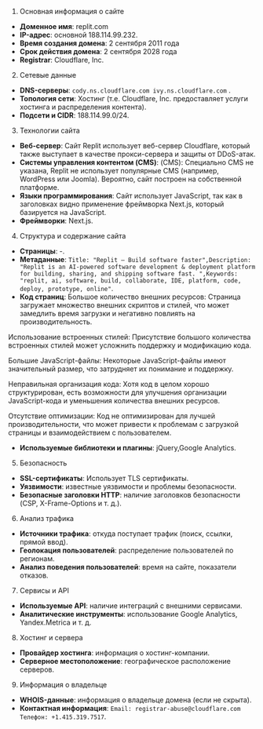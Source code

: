 1. Основная информация о сайте

-   **Доменное имя**: replit.com
-   **IP-адрес**: основной 188.114.99.232.
-   **Время создания домена**: 2 сентября 2011 года
-   **Срок действия домена**: 2 сентября 2028 года
-   **Registrar**: Cloudflare, Inc.

2. Сетевые данные

-   **DNS-серверы**: `cody.ns.cloudflare.com ivy.ns.cloudflare.com` .
-   **Топология сети**: Хостинг (т.е. Cloudflare, Inc. предоставляет услуги хостинга и распределения контента).
-   **Подсети и CIDR**: 188.114.99.0/24.

3. Технологии сайта

-   **Веб-сервер**: Сайт Replit использует веб-сервер Cloudflare, который также выступает в качестве прокси-сервера и защиты от DDoS-атак.
-   **Системы управления контентом (CMS)**:  (CMS): Специально CMS не указана, Replit не использует популярные CMS (например, WordPress или Joomla). Вероятно, сайт построен на собственной платформе.
-   **Языки программирования**: Сайт использует JavaScript, так как в заголовках видно применение фреймворка Next.js, который базируется на JavaScript.
-   **Фреймворки**: Next.js.

4. Структура и содержание сайта

-   **Страницы**: -.
-   **Метаданные**: `Title: "Replit – Build software faster",Description: "Replit is an AI-powered software development & deployment platform for building, sharing, and shipping software fast. ",Keywords: "replit, ai, software, build, collaborate, IDE, platform, code, deploy, prototype, online"`.
-   **Код страниц**: Большое количество внешних ресурсов: Страница загружает множество внешних скриптов и стилей, что может замедлить время загрузки и негативно повлиять на производительность.

Использование встроенных стилей: Присутствие большого количества встроенных стилей может усложнить поддержку и модификацию кода.

Большие JavaScript-файлы: Некоторые JavaScript-файлы имеют значительный размер, что затрудняет их понимание и поддержку.

Неправильная организация кода: Хотя код в целом хорошо структурирован, есть возможности для улучшения организации JavaScript-кода и уменьшения количества внешних ресурсов.

Отсутствие оптимизации: Код не оптимизирован для лучшей производительности, что может привести к проблемам с загрузкой страницы и взаимодействием с пользователем.
-   **Используемые библиотеки и плагины**: jQuery,Google Analytics.

5. Безопасность

-   **SSL-сертификаты**: Использует TLS сертификаты.
-   **Уязвимости**: известные уязвимости и проблемы безопасности.
-   **Безопасные заголовки HTTP**: наличие заголовков безопасности (CSP, X-Frame-Options и т. д.).

6. Анализ трафика

-   **Источники трафика**: откуда поступает трафик (поиск, ссылки, прямой ввод).
-   **Геолокация пользователей**: распределение пользователей по регионам.
-   **Анализ поведения пользователей**: время на сайте, показатели отказов.

7. Сервисы и API

-   **Используемые API**: наличие интеграций с внешними сервисами.
-   **Аналитические инструменты**: использование Google Analytics, Yandex.Metrica и т. д.

8. Хостинг и сервера

-   **Провайдер хостинга**: информация о хостинг-компании.
-   **Серверное местоположение**: географическое расположение серверов.

9. Информация о владельце

-   **WHOIS-данные**: информация о владельце домена (если не скрыта).
-   **Контактная информация**: `Email: registrar-abuse@cloudflare.com Телефон: +1.415.319.7517`.
